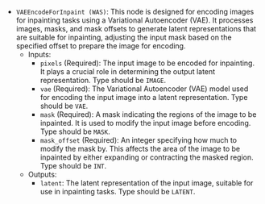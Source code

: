 - `VAEEncodeForInpaint (WAS)`: This node is designed for encoding images for inpainting tasks using a Variational Autoencoder (VAE). It processes images, masks, and mask offsets to generate latent representations that are suitable for inpainting, adjusting the input mask based on the specified offset to prepare the image for encoding.
    - Inputs:
        - `pixels` (Required): The input image to be encoded for inpainting. It plays a crucial role in determining the output latent representation. Type should be `IMAGE`.
        - `vae` (Required): The Variational Autoencoder (VAE) model used for encoding the input image into a latent representation. Type should be `VAE`.
        - `mask` (Required): A mask indicating the regions of the image to be inpainted. It is used to modify the input image before encoding. Type should be `MASK`.
        - `mask_offset` (Required): An integer specifying how much to modify the mask by. This affects the area of the image to be inpainted by either expanding or contracting the masked region. Type should be `INT`.
    - Outputs:
        - `latent`: The latent representation of the input image, suitable for use in inpainting tasks. Type should be `LATENT`.
